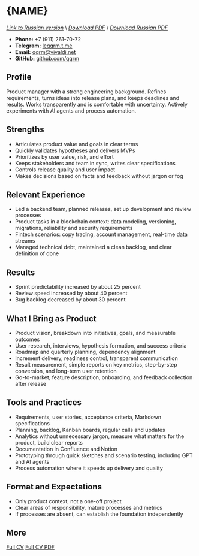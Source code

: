 # {NAME}
*[Link to Russian version](./RESUME_PM_RU.MD)* \\
*[Download PDF](https://github.com/qqrm/CV/releases/latest/download/Belyakov_pm_en_typst.pdf)* \\
*[Download Russian PDF](https://github.com/qqrm/CV/releases/latest/download/Belyakov_pm_ru_typst.pdf)*

- **Phone:** +7 (911) 261-70-72
- **Telegram:** [leqqrm.t.me](https://leqqrm.t.me)
- **Email:** [qqrm@vivaldi.net](mailto:qqrm@vivaldi.net)
- **GitHub:** [github.com/qqrm](https://github.com/qqrm)

## Profile
Product manager with a strong engineering background. Refines requirements, turns ideas into release plans, and keeps deadlines and results. Works transparently and is comfortable with uncertainty. Actively experiments with AI agents and process automation.

## Strengths
* Articulates product value and goals in clear terms
* Quickly validates hypotheses and delivers MVPs
* Prioritizes by user value, risk, and effort
* Keeps stakeholders and team in sync, writes clear specifications
* Controls release quality and user impact
* Makes decisions based on facts and feedback without jargon or fog

## Relevant Experience
* Led a backend team, planned releases, set up development and review processes
* Product tasks in a blockchain context: data modeling, versioning, migrations, reliability and security requirements
* Fintech scenarios: copy trading, account management, real-time data streams
* Managed technical debt, maintained a clean backlog, and clear definition of done

## Results
* Sprint predictability increased by about 25 percent
* Review speed increased by about 40 percent
* Bug backlog decreased by about 30 percent

## What I Bring as Product
* Product vision, breakdown into initiatives, goals, and measurable outcomes
* User research, interviews, hypothesis formation, and success criteria
* Roadmap and quarterly planning, dependency alignment
* Increment delivery, readiness control, transparent communication
* Result measurement, simple reports on key metrics, step-by-step conversion, and long-term user retention
* Go-to-market, feature description, onboarding, and feedback collection after release

## Tools and Practices
* Requirements, user stories, acceptance criteria, Markdown specifications
* Planning, backlog, Kanban boards, regular calls and updates
* Analytics without unnecessary jargon, measure what matters for the product, build clear reports
* Documentation in Confluence and Notion
* Prototyping through quick sketches and scenario testing, including GPT and AI agents
* Process automation where it speeds up delivery and quality

## Format and Expectations
* Only product context, not a one-off project
* Clear areas of responsibility, mature processes and metrics
* If processes are absent, can establish the foundation independently

## More
[Full CV](https://qqrm.github.io/CV/)
[Full CV PDF](https://github.com/qqrm/CV/releases/latest/download/Belyakov_en_typst.pdf)
